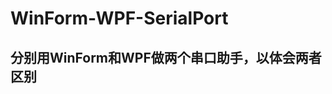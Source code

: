 # WinForm-WPF-SerialPort
分别用WinForm和WPF做两个串口助手，以体会两者区别
----------------------------------------------

